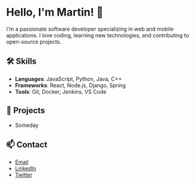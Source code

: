 # Hello, I'm Martin! 👋

I'm a passionate software developer specializing in web and mobile applications. I love coding, learning new technologies, and contributing to open-source projects.

## 🛠 Skills
- **Languages**: JavaScript, Python, Java, C++
- **Frameworks**: React, Node.js, Django, Spring
- **Tools**: Git, Docker, Jenkins, VS Code

## 🚀 Projects
- Someday

## 📫 Contact
- [Email](mailto:mlatymowicz@gmail.com)
- [LinkedIn](https://linkedin.com/in/your-profile)
- [Twitter](https://twitter.com/your-profile)
